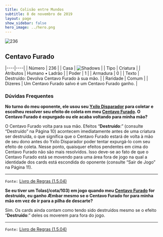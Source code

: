 ```yaml
---
title: Colisão entre Mundos
subtitle: 8 de novembro de 2019
layout: page
show_sidebar: false
hero_image: ../hero.png
---
```


![236](https://cdn.keyforgegame.com/media/card_front/pt/452_236_QF774F23G6MR_pt.png)

## Centavo Furado

|----|----|
| Número | 236 |
| Casa | ![Shadows](https://archonarcana.com/images/thumb/e/ee/Shadows.png/22px-Shadows.png "Sombras") |
| Tipo | Criatura |
| Atributos | Humano • Ladrão |
| Poder | 1 |
| Armadura | 0 |
| Texto | Destruído: Devolva Centavo Furado à sua mão. |
| Raridade | Comum |
| Dizeres | Um Centavo Furado salvo é um Centavo Furado ganho. |

### Dúvidas Frequentes

**No turno do meu oponente, ele usou seu [Yxilo Disparador](/cota/204) para coletar e escolheu resolver seu efeito de coleta em meu
[Centavo Furado](/cota/296). O Centavo Furado é expurgado ou ele
acaba voltando para minha mão?**

O Centavo Furado volta para sua mão. Efeitos “**Destruído**:” (consulte
“Destruído” na Página 10) acontecem imediatamente antes de uma
criatura ser destruída, o que significa que o Centavo Furado estará
de volta à mão de seu dono antes do Yxilo Disparador poder tentar
expurgá-lo com seu efeito de coleta. Nesse ponto, quaisquer efeitos
pendentes em cima do Centavo Furado não são mais resolvidos. Isso
deve-se ao fato de que o Centavo Furado está se movendo para uma
área fora de jogo na qual a identidade dos cards está escondida do
oponente (consulte “Sair de Jogo” na Página 11).

<hr/>

`Fonte:` [Livro de Regras (1.5.04)](https://drive.google.com/open?id=14pM1J8ZR_4hZbGFZt-ArQdAGsHCPEQdE)

**Se eu tiver um Tolas(/cota/103) em jogo quando meu [Centavo Furado](/cota/296) for destruído, eu ganho Æmbar mesmo se o
Centavo Furado for para minha mão em vez de ir para a pilha
de descarte?**

Sim. Os cards ainda contam como tendo sido destruídos mesmo se o
efeito “**Destruído**:” deles os moverem para fora do jogo.

<hr/>

`Fonte:` [Livro de Regras (1.5.04)](https://drive.google.com/open?id=14pM1J8ZR_4hZbGFZt-ArQdAGsHCPEQdE)
